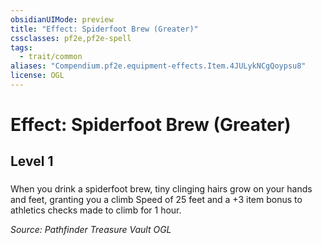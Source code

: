 ```yaml
---
obsidianUIMode: preview
title: "Effect: Spiderfoot Brew (Greater)"
cssclasses: pf2e,pf2e-spell
tags:
  - trait/common
aliases: "Compendium.pf2e.equipment-effects.Item.4JULykNCgQoypsu8"
license: OGL
---
```

# Effect: Spiderfoot Brew (Greater)
## Level 1
### 






When you drink a spiderfoot brew, tiny clinging hairs grow on your hands and feet, granting you a climb Speed of 25 feet and a +3 item bonus to athletics checks made to climb for 1 hour.

*Source: Pathfinder Treasure Vault*
*OGL*